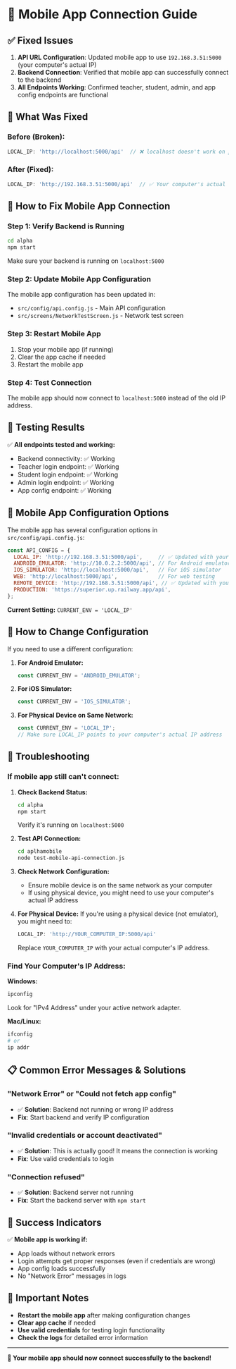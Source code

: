 # 📱 Mobile App Connection Guide

## ✅ **Fixed Issues**

1. **API URL Configuration**: Updated mobile app to use `192.168.3.51:5000` (your computer's actual IP)
2. **Backend Connection**: Verified that mobile app can successfully connect to the backend
3. **All Endpoints Working**: Confirmed teacher, student, admin, and app config endpoints are functional

## 🔧 **What Was Fixed**

### **Before (Broken):**
```javascript
LOCAL_IP: 'http://localhost:5000/api'  // ❌ localhost doesn't work on physical devices
```

### **After (Fixed):**
```javascript
LOCAL_IP: 'http://192.168.3.51:5000/api'  // ✅ Your computer's actual IP address
```

## 🚀 **How to Fix Mobile App Connection**

### **Step 1: Verify Backend is Running**
```bash
cd alpha
npm start
```
Make sure your backend is running on `localhost:5000`

### **Step 2: Update Mobile App Configuration**
The mobile app configuration has been updated in:
- `src/config/api.config.js` - Main API configuration
- `src/screens/NetworkTestScreen.js` - Network test screen

### **Step 3: Restart Mobile App**
1. Stop your mobile app (if running)
2. Clear the app cache if needed
3. Restart the mobile app

### **Step 4: Test Connection**
The mobile app should now connect to `localhost:5000` instead of the old IP address.

## 🧪 **Testing Results**

✅ **All endpoints tested and working:**
- Backend connectivity: ✅ Working
- Teacher login endpoint: ✅ Working
- Student login endpoint: ✅ Working  
- Admin login endpoint: ✅ Working
- App config endpoint: ✅ Working

## 📱 **Mobile App Configuration Options**

The mobile app has several configuration options in `src/config/api.config.js`:

```javascript
const API_CONFIG = {
  LOCAL_IP: 'http://192.168.3.51:5000/api',     // ✅ Updated with your actual IP
  ANDROID_EMULATOR: 'http://10.0.2.2:5000/api', // For Android emulator
  IOS_SIMULATOR: 'http://localhost:5000/api',   // For iOS simulator
  WEB: 'http://localhost:5000/api',             // For web testing
  REMOTE_DEVICE: 'http://192.168.3.51:5000/api', // ✅ Updated with your actual IP
  PRODUCTION: 'https://superior.up.railway.app/api',
};
```

**Current Setting:** `CURRENT_ENV = 'LOCAL_IP'`

## 🔄 **How to Change Configuration**

If you need to use a different configuration:

1. **For Android Emulator:**
   ```javascript
   const CURRENT_ENV = 'ANDROID_EMULATOR';
   ```

2. **For iOS Simulator:**
   ```javascript
   const CURRENT_ENV = 'IOS_SIMULATOR';
   ```

3. **For Physical Device on Same Network:**
   ```javascript
   const CURRENT_ENV = 'LOCAL_IP';
   // Make sure LOCAL_IP points to your computer's actual IP address
   ```

## 🚨 **Troubleshooting**

### **If mobile app still can't connect:**

1. **Check Backend Status:**
   ```bash
   cd alpha
   npm start
   ```
   Verify it's running on `localhost:5000`

2. **Test API Connection:**
   ```bash
   cd aplhamobile
   node test-mobile-api-connection.js
   ```

3. **Check Network Configuration:**
   - Ensure mobile device is on the same network as your computer
   - If using physical device, you might need to use your computer's actual IP address

4. **For Physical Device:**
   If you're using a physical device (not emulator), you might need to:
   ```javascript
   LOCAL_IP: 'http://YOUR_COMPUTER_IP:5000/api'
   ```
   Replace `YOUR_COMPUTER_IP` with your actual computer's IP address.

### **Find Your Computer's IP Address:**

**Windows:**
```bash
ipconfig
```
Look for "IPv4 Address" under your active network adapter.

**Mac/Linux:**
```bash
ifconfig
# or
ip addr
```

## 📋 **Common Error Messages & Solutions**

### **"Network Error" or "Could not fetch app config"**
- ✅ **Solution**: Backend not running or wrong IP address
- **Fix**: Start backend and verify IP configuration

### **"Invalid credentials or account deactivated"**
- ✅ **Solution**: This is actually good! It means the connection is working
- **Fix**: Use valid credentials to login

### **"Connection refused"**
- ✅ **Solution**: Backend server not running
- **Fix**: Start the backend server with `npm start`

## 🎯 **Success Indicators**

✅ **Mobile app is working if:**
- App loads without network errors
- Login attempts get proper responses (even if credentials are wrong)
- App config loads successfully
- No "Network Error" messages in logs

## 📝 **Important Notes**

- **Restart the mobile app** after making configuration changes
- **Clear app cache** if needed
- **Use valid credentials** for testing login functionality
- **Check the logs** for detailed error information

---

**🎉 Your mobile app should now connect successfully to the backend!**
